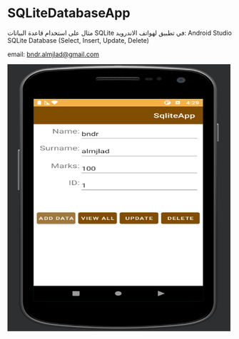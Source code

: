 # SQLiteDatabaseApp
مثال على استخدام قاعدة البيانات SQLite في تطبيق لهواتف الاندرويد: 
Android Studio SQLite Database (Select, Insert, Update, Delete)

email: bndr.almjlad@gmail.com

 <img src="https://github.com/almjlad/SQLiteDatabaseApp/blob/main/app/src/main/res/drawable/bndr_pro.png" alt="Android Studio SQLite Database" width="500" height="600"> 
